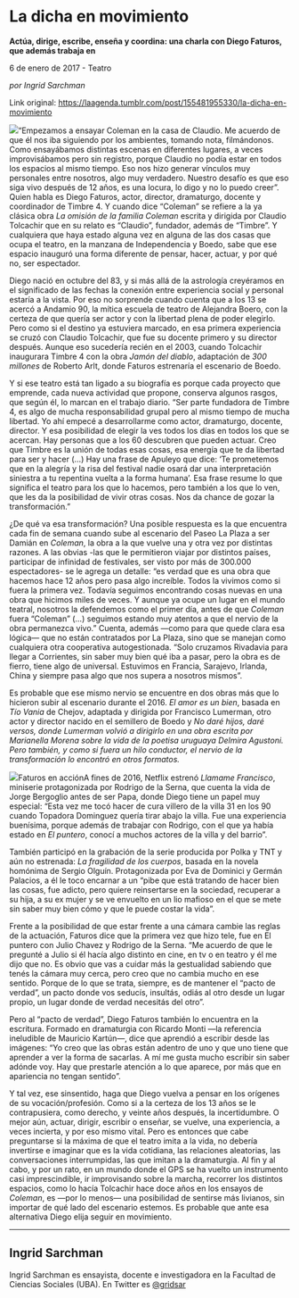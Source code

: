 # La dicha en movimiento

**Actúa, dirige, escribe, enseña y coordina: una charla con Diego Faturos, que además trabaja en**

6 de enero de 2017 - Teatro

_por Ingrid Sarchman_

Link original: https://laagenda.tumblr.com/post/155481955330/la-dicha-en-movimiento

![](https://64.media.tumblr.com/7762bb9f21b771f91644d65bf658daec/tumblr_inline_pjztwecy8r1t6q87u_500.jpg)“Empezamos a ensayar Coleman en la casa de Claudio. Me acuerdo de que él nos iba siguiendo por los ambientes, tomando nota, filmándonos. Como ensayábamos distintas escenas en diferentes lugares, a veces improvisábamos pero sin registro, porque Claudio no podía estar en todos los espacios al mismo tiempo. Eso nos hizo generar vínculos muy personales entre nosotros, algo muy verdadero. Nuestro desafío es que eso siga vivo después de 12 años, es una locura, lo digo y no lo puedo creer”. Quien habla es Diego Faturos, actor, director, dramaturgo, docente y coordinador de Timbre 4. Y cuando dice “Coleman” se refiere a la ya clásica obra *La omisión de la familia Coleman* escrita y dirigida por Claudio Tolcachir que en su relato es “Claudio”, fundador, además de “Timbre”. Y cualquiera que haya estado alguna vez en alguna de las dos casas que ocupa el teatro, en la manzana de Independencia y Boedo, sabe que ese espacio inauguró una forma diferente de pensar, hacer, actuar, y por qué no, ser espectador.


Diego nació en octubre del 83, y si más allá de la astrología creyéramos en el significado de las fechas la conexión entre experiencia social y personal estaría a la vista. Por eso no sorprende cuando cuenta que a los 13 se acercó a Andamio 90, la mítica escuela de teatro de Alejandra Boero, con la certeza de que quería ser actor y con la libertad plena de poder elegirlo. Pero como si el destino ya estuviera marcado, en esa primera experiencia se cruzó con Claudio Tolcachir, que fue su docente primero y su director después. Aunque eso sucedería recién en el 2003, cuando Tolcachir inaugurara Timbre 4 con la obra *Jamón del diablo*, adaptación de *300 millones* de Roberto Arlt, donde Faturos estrenaría el escenario de Boedo. 


Y si ese teatro está tan ligado a su biografía es porque cada proyecto que emprende, cada nueva actividad que propone, conserva algunos rasgos, que según él, lo marcan en el trabajo diario. “Ser parte fundadora de Timbre 4, es algo de mucha responsabilidad grupal pero al mismo tiempo de mucha libertad. Yo ahí empecé a desarrollarme como actor, dramaturgo, docente, director. Y esa posibilidad de elegir la ves todos los días en todos los que se acercan. Hay personas que a los 60 descubren que pueden actuar. Creo que Timbre es la unión de todas esas cosas, esa energía que te da libertad para ser y hacer (…) Hay una frase de Apuleyo que dice: ‘Te prometemos que en la alegría y la risa del festival nadie osará dar una interpretación siniestra a tu repentina vuelta a la forma humana’. Esa frase resume lo que significa el teatro para los que lo hacemos, pero también a los que lo ven, que les da la posibilidad de vivir otras cosas. Nos da chance de gozar la transformación.”


¿De qué va esa transformación? Una posible respuesta es la que encuentra cada fin de semana cuando sube al escenario del Paseo La Plaza a ser Damián en *Coleman*, la obra a la que vuelve una y otra vez por distintas razones. A las obvias -las que le permitieron viajar por distintos países, participar de infinidad de festivales, ser visto por más de 300.000 espectadores- se le agrega un detalle: “es verdad que es una obra que hacemos hace 12 años pero pasa algo increíble. Todos la vivimos como si fuera la primera vez. Todavía seguimos encontrando cosas nuevas en una obra que hicimos miles de veces. Y aunque ya ocupe un lugar en el mundo teatral, nosotros la defendemos como el primer día, antes de que *Coleman* fuera “Coleman” (…) seguimos estando muy atentos a que el nervio de la obra permanezca vivo.” Cuenta, además —como para que quede clara esa lógica— que no están contratados por La Plaza, sino que se manejan como cualquiera otra cooperativa autogestionada. “Solo cruzamos Rivadavia para llegar a Corrientes, sin saber muy bien qué iba a pasar, pero la obra es de fierro, tiene algo de universal. Estuvimos en Francia, Sarajevo, Irlanda, China y siempre pasa algo que nos supera a nosotros mismos”. 


Es probable que ese mismo nervio se encuentre en dos obras más que lo hicieron subir al escenario durante el 2016. *El amor es un bien*, basada en *Tío Vania* de Chejov, adaptada y dirigida por Francisco Lumerman, otro actor y director nacido en el semillero de Boedo y *No daré hijos, daré versos, donde Lumerman volvió a dirigirlo en una obra escrita por Marianella Morena sobre la vida de la poetisa uruguaya Delmira Agustoni. Pero también, y como si fuera un hilo conductor, el nervio de la transformación lo encontró en otros formatos.* 

![](https://64.media.tumblr.com/7762bb9f21b771f91644d65bf658daec/tumblr_inline_pjztwecy8r1t6q87u_500.jpg)Faturos en acciónA fines de 2016, Netflix estrenó *Llamame Francisco*, miniserie protagonizada por Rodrigo de la Serna, que cuenta la vida de Jorge Bergoglio antes de ser Papa, donde Diego tiene un papel muy especial: “Esta vez me tocó hacer de cura villero de la villa 31 en los 90 cuando Topadora Dominguez quería tirar abajo la villa. Fue una experiencia buenísima, porque además de trabajar con Rodrigo, con el que ya había estado en *El puntero*, conocí a muchos actores de la villa y del barrio”.

También participó en la grabación de la serie producida por Polka y TNT y aún no estrenada: *La fragilidad de los cuerpos*, basada en la novela homónima de Sergio Olguín. Protagonizada por Eva de Dominici y Germán Palacios, a él le toco encarnar a un “pibe que está tratando de hacer bien las cosas, fue adicto, pero quiere reinsertarse en la sociedad, recuperar a su hija, a su ex mujer y se ve envuelto en un lio mafioso en el que se mete sin saber muy bien cómo y que le puede costar la vida”. 

Frente a la posibilidad de que estar frente a una cámara cambie las reglas de la actuación, Faturos dice que la primera vez que hizo tele, fue en El puntero con Julio Chavez y Rodrigo de la Serna. “Me acuerdo de que le pregunté a Julio si él hacía algo distinto en cine, en tv o en teatro y él me dijo que no. Es obvio que vas a cuidar más la gestualidad sabiendo que tenés la cámara muy cerca, pero creo que no cambia mucho en ese sentido. Porque de lo que se trata, siempre, es de mantener el “pacto de verdad”, un pacto donde vos seducís, insultás, odiás al otro desde un lugar propio, un lugar donde de verdad necesitás del otro”.

Pero al “pacto de verdad”, Diego Faturos también lo encuentra en la escritura. Formado en dramaturgia con Ricardo Monti —la referencia ineludible de Mauricio Kartún—, dice que aprendió a escribir desde las imágenes: “Yo creo que las obras están adentro de uno y que uno tiene que aprender a ver la forma de sacarlas. A mí me gusta mucho escribir sin saber adónde voy. Hay que prestarle atención a lo que aparece, por más que en apariencia no tengan sentido”. 

Y tal vez, ese sinsentido, haga que Diego vuelva a pensar en los orígenes de su vocación/profesión. Como si a la certeza de los 13 años se le contrapusiera, como derecho, y veinte años después, la incertidumbre. O mejor aún, actuar, dirigir, escribir o enseñar, se vuelve, una experiencia, a veces incierta, y por eso mismo vital. Pero es entonces que cabe preguntarse si la máxima de que el teatro imita a la vida, no debería invertirse e imaginar que es la vida cotidiana, las relaciones aleatorias, las conversaciones interrumpidas, las que imitan a la dramaturgia. Al fin y al cabo, y por un rato, en un mundo donde el GPS se ha vuelto un instrumento casi imprescindible, ir improvisando sobre la marcha, recorrer los distintos espacios, como lo hacía Tolcachir hace doce años en los ensayos de *Coleman*, es —por lo menos— una posibilidad de sentirse más livianos, sin importar de qué lado del escenario estemos. Es probable que ante esa alternativa Diego elija seguir en movimiento.





---

 Ingrid Sarchman
----------------

 Ingrid Sarchman es ensayista, docente e investigadora en la Facultad de Ciencias Sociales (UBA). En Twitter es [@gridsar](https://twitter.com/gridsar)

